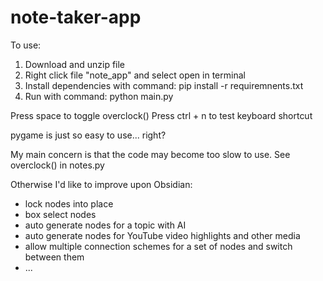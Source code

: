 # note-taker-app

To use:
1. Download and unzip file
2. Right click file "note_app" and select open in terminal
3. Install dependencies with command: pip install -r requiremnents.txt
4. Run with command: python main.py

Press space to toggle overclock()
Press ctrl + n to test keyboard shortcut 

pygame is just so easy to use... right?

My main concern is that the code may become too slow to use. 
See overclock() in notes.py

Otherwise I'd like to improve upon Obsidian:
- lock nodes into place
- box select nodes
- auto generate nodes for a topic with AI
- auto generate nodes for YouTube video highlights and other media
- allow multiple connection schemes for a set of nodes and switch between them
- ...
